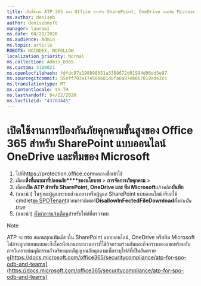 ```yaml
---
title: เปิดใช้งาน ATP 365 ของ Office สําหรับ SharePoint, OneDrive และทีม Microsoft
ms.author: deniseb
author: denisebmsft
manager: laurawi
ms.date: 04/21/2020
ms.audience: Admin
ms.topic: article
ROBOTS: NOINDEX, NOFOLLOW
localization_priority: Normal
ms.collection: Admin_O365
ms.custom: 3100021
ms.openlocfilehash: fdfdc97a198898051a3388672d01994d96dd5e97
ms.sourcegitcommit: 55eff703a17e500681d8fa6a87eb067019ade3cc
ms.translationtype: MT
ms.contentlocale: th-TH
ms.lasthandoff: 04/22/2020
ms.locfileid: "43703445"
---
```

# <a name="enable-office-365-advanced-threat-protection-for-sharepoint-online-onedrive-and-microsoft-teams"></a>เปิดใช้งานการป้องกันภัยคุกคามขั้นสูงของ Office 365 สําหรับ SharePoint แบบออนไลน์ OneDrive และทีมของ Microsoft

1. ไปที่https://protection.office.comและลงชื่อเข้าใช้
2. เลือก**สิ่งที่แนบมาที่ปลอดภัย****ของนโยบาย** > **การจัดการภัยคุกคาม** > 
3. เลือก**เปิด ATP สําหรับ SharePoint, OneDrive และ ทีม Microsoft**แล้วคลิก**บันทึก**
4. (แนะนํา) ในฐานะผู้ดูแลระบบส่วนกลางหรือผู้ดูแล SharePoint แบบออนไลน์ เรียกใช้ cmdlet[ชุด SPOTenant](https://docs.microsoft.com/powershell/module/sharepoint-online/Set-SPOTenant?view=sharepoint-ps)ด้วยพารามิเตอร์**DisallowInFectedFileDownload**ตั้งค่า*เป็น true*
5. (แนะนํา) [ตั้งค่าการแจ้งเตือน](https://docs.microsoft.com/office365/securitycompliance/turn-on-atp-for-spo-odb-and-teams#set-up-alerts-for-detected-files)สําหรับไฟล์ที่ตรวจพบ

> [!NOTE]
> ATP จะ nto สแกนทุกแฟ้มเดียวใน SharePoint แบบออนไลน์, OneDrive หรือทีม Microsoft ไฟล์จะถูกสแกนแบบอะซิงโครนัสผ่านกระบวนการที่ใช้กิจกรรมร่วมกันและกิจกรรมของแขกพร้อมกับการวิเคราะห์พฤติกรรมอัจฉริยะและสัญญาณภัยคุกคามเพื่อระบุไฟล์ที่เป็นอันตราย ดู[https://docs.microsoft.com/office365/securitycompliance/atp-for-spo-odb-and-teams](https://docs.microsoft.com/office365/securitycompliance/atp-for-spo-odb-and-teams)